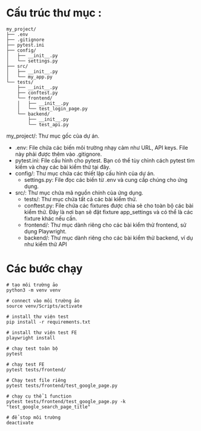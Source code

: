 # Cấu trúc thư mục :
```
my_project/
├── .env
├── .gitignore
├── pytest.ini
├── config/
│   ├── __init__.py
│   └── settings.py
├── src/
│   ├── __init__.py
│   └── my_app.py
└── tests/
    ├── __init__.py
    ├── conftest.py
    └── frontend/
    │   ├── __init__.py
    │   └── test_login_page.py
    └── backend/
        ├── __init__.py
        └── test_api.py
```

my_project/: Thư mục gốc của dự án.
- .env: File chứa các biến môi trường nhạy cảm như URL, API keys. File này phải được thêm vào .gitignore.
- pytest.ini: File cấu hình cho pytest. Bạn có thể tùy chỉnh cách pytest tìm kiếm và chạy các bài kiểm thử tại đây.
- config/: Thư mục chứa các thiết lập cấu hình của dự án.
    + settings.py: File đọc các biến từ .env và cung cấp chúng cho ứng dụng.
- src/: Thư mục chứa mã nguồn chính của ứng dụng.
    + tests/: Thư mục chứa tất cả các bài kiểm thử.
    + conftest.py: File chứa các fixtures được chia sẻ cho toàn bộ các bài kiểm thử. Đây là nơi bạn sẽ đặt fixture app_settings và có thể là các fixture khác nếu cần.
    + frontend/: Thư mục dành riêng cho các bài kiểm thử frontend, sử dụng Playwright.
    + backend/: Thư mục dành riêng cho các bài kiểm thử backend, ví dụ như kiểm thử API

# Các bước chạy
```
# tạo môi trường ảo
python3 -m venv venv

# connect vào môi trường ảo
source venv/Scripts/activate

# install thư viện test
pip install -r requirements.txt 

# install thư viện test FE
playwright install 

# chạy test toàn bộ
pytest

# chạy test FE
pytest tests/frontend/ 

# Chạy test file riêng
pytest tests/frontend/test_google_page.py 

# chạy cụ thể 1 function
pytest tests/frontend/test_google_page.py -k "test_google_search_page_title"

# để stop môi trường
deactivate
```
